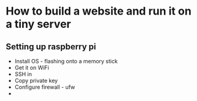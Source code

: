 # How to build a website and run it on a tiny server

## Setting up raspberry pi

- Install OS - flashing onto a memory stick
- Get it on WiFi
- SSH in
- Copy private key
- Configure firewall - ufw
- 